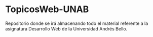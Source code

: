 # TopicosWeb-UNAB
Repositorio donde se irá almacenando todo el material referente a la asignatura Desarrollo Web de la Universidad Andrés Bello.

